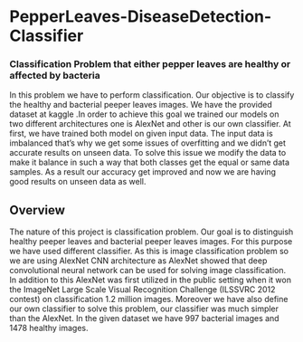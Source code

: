 # PepperLeaves-DiseaseDetection-Classifier
### Classification Problem that either pepper leaves are healthy or affected by bacteria
In this problem we have to perform classification. Our objective is to classify the healthy and 
bacterial peeper leaves images. We have the provided dataset at kaggle .In order to achieve 
this goal we trained our models on two different architectures one is AlexNet and other is 
our own classifier. At first, we have trained both model on given input data. The input data 
is imbalanced that’s why we get some issues of overfitting and we didn’t get accurate 
results on unseen data. To solve this issue we modify the data to make it balance in such a 
way that both classes get the equal or same data samples. As a result our accuracy get 
improved and now we are having good results on unseen data as well.
## Overview
The nature of this project is classification problem. Our goal is to distinguish healthy peeper 
leaves and bacterial peeper leaves images. For this purpose we have used different 
classifier. As this is image classification problem so we are using AlexNet CNN architecture 
as AlexNet showed that deep convolutional neural network can be used for solving image 
classification. In addition to this AlexNet was first utilized in the public setting when it won 
the ImageNet Large Scale Visual Recognition Challenge (ILSSVRC 2012 contest) on 
classification 1.2 million images. Moreover we have also define our own classifier to solve 
this problem, our classifier was much simpler than the AlexNet. In the given dataset we have 
997 bacterial images and 1478 healthy images.
